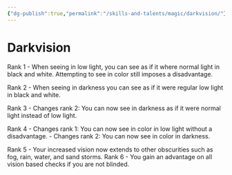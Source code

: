 ```yaml
---
{"dg-publish":true,"permalink":"/skills-and-talents/magic/darkvision/"}
---
```


# Darkvision
Rank 1
	- When seeing in low light, you can see as if it where normal light in black and white. Attempting to see in color still imposes a disadvantage.

Rank 2
	- When seeing in darkness you can see as if it were regular low light in black and white.

Rank 3
	- Changes rank 2: You can now see in darkness as if it were normal light instead of low light.

Rank 4
	- Changes rank 1: You can now see in color in low light without a disadvantage.
	- Changes rank 2: You can now see in color in darkness.

Rank 5
	- Your increased vision now extends to other obscurities such as fog, rain, water, and sand storms.
Rank 6
	- You gain an advantage on all vision based checks if you are not blinded.